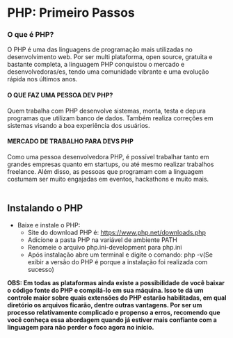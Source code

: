 # PHP: Primeiro Passos

### O que é PHP?
O PHP é uma das linguagens de programação mais utilizadas no desenvolvimento web. Por ser multi plataforma, open source, gratuita e bastante completa, a linguagem PHP conquistou o mercado e desenvolvedoras/es, tendo uma comunidade vibrante e uma evolução rápida nos últimos anos.

#### O QUE FAZ UMA PESSOA DEV PHP?
Quem trabalha com PHP desenvolve sistemas, monta, testa e depura programas que utilizam banco de dados. Também realiza correções em sistemas visando a boa experiência dos usuários.

#### MERCADO DE TRABALHO PARA DEVS PHP
Como uma pessoa desenvolvedora PHP, é possível trabalhar tanto em grandes empresas quanto em startups, ou até mesmo realizar trabalhos freelance. Além disso, as pessoas que programam com a linguagem costumam ser muito engajadas em eventos, hackathons e muito mais. <br> <br>

## Instalando o PHP

- Baixe e instale o PHP:
  - Site do download PHP é: https://www.php.net/downloads.php
  - Adicione a pasta PHP na variável de ambiente PATH
  - Renomeie o arquivo php.ini-development para php.ini
  - Após instalação abre um terminal e digite o comando: php -v(Se exibir a versão do PHP é porque a instalação foi realizada com sucesso)

**OBS: Em todas as plataformas ainda existe a possibilidade de você baixar o código fonte do PHP e compilá-lo em sua máquina. Isso te dá um controle maior sobre quais extensões do PHP estarão habilitadas, em qual diretório os arquivos ficarão, dentre outras vantagens. Por ser um processo relativamente complicado e propenso a erros, recomendo que você conheça essa abordagem quando já estiver mais confiante com a linguagem para não perder o foco agora no início.**


